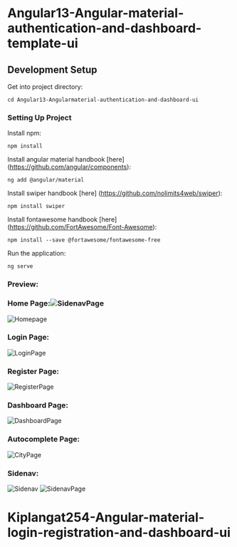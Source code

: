 # Angular13-Angular-material-authentication-and-dashboard-template-ui

## Development Setup

Get into project directory:

```
cd Angular13-Angularmaterial-authentication-and-dashboard-ui
```

### Setting Up Project

Install npm:

```
npm install 
```

Install angular material handbook [here] (https://github.com/angular/components):

```
ng add @angular/material
```

Install swiper handbook [here] (https://github.com/nolimits4web/swiper):

```
npm install swiper
```

Install fontawesome handbook [here] (https://github.com/FortAwesome/Font-Awesome):

```
npm install --save @fortawesome/fontawesome-free

```

Run the application:

```
ng serve
```

### Preview:

### Home Page:![SidenavPage](https://user-images.githubusercontent.com/100850009/160275427-5f836ebf-c314-414a-87ed-99ff84f5fbeb.PNG)
![Homepage](https://user-images.githubusercontent.com/100850009/160275372-52dc575a-4bcf-4ef1-99fe-033ed0439721.PNG)
### Login Page:
![LoginPage](https://user-images.githubusercontent.com/100850009/160275393-449f1366-d19c-466f-b24e-0cc41ae9da7a.PNG)
### Register Page:
![RegisterPage](https://user-images.githubusercontent.com/100850009/160275396-fc220e19-b38c-40f1-851c-de1a7547582f.PNG)
### Dashboard Page:
![DashboardPage](https://user-images.githubusercontent.com/100850009/160275402-ca4b2ea9-59a4-46dc-a78d-d7934d50862b.PNG)
### Autocomplete Page:
![CityPage](https://user-images.githubusercontent.com/100850009/160275411-4304337e-39e5-4fc7-b5ff-b9eacabca2c4.PNG)
### Sidenav:
![Sidenav](https://user-images.githubusercontent.com/100850009/160275421-a7ca2ed5-a00e-4b61-8a7e-33f85b86be8c.PNG)
![SidenavPage](https://user-images.githubusercontent.com/100850009/160275670-6f627db8-b1e5-4505-b7a9-f22071b33167.PNG)
# Kiplangat254-Angular-material-login-registration-and-dashboard-ui

